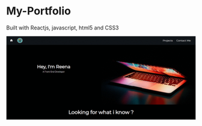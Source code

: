 # My-Portfolio
Built with Reactjs, javascript, html5 and CSS3

<img src=https://github.com/reenapanwar23/portfolio/blob/gh-pages/assets/Webgif.gif alt="Draft Portfolio"/>
